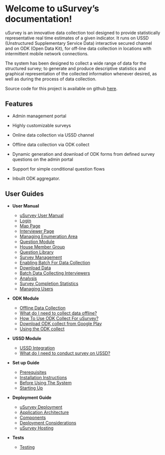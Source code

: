 Welcome to uSurvey’s documentation!
========
uSurvey is an innovative data collection tool designed to provide statistically representative real time estimates of a given indicator. It runs on USSD (Unstructured Supplementary Service Data) interactive secured channel and on ODK (Open Data Kit), for off-line data collection in locations with intermittent mobile network connections.

The system has been designed to collect a wide range of data for the structured survey; to generate and produce descriptive statistics and graphical representation of the collected information whenever desired, as well as during the process of data collection.

Source code for this project is available on github [here](https://github.com/unicefuganda/uSurvey/ "github repo").

Features
--------

* Admin management portal

* Highly customizable surveys

* Online data collection via USSD channel

* Offline data collection via ODK collect

* Dynamic generation and download of ODK forms from defined survey questions on the admin portal

* Support for simple conditional question flows

* Inbuilt ODK aggregator.


User Guides
-----------

* **User Manual**
  * [uSurvey User Manual](./user_manual.md#usurvey-user-manual) 
  * [Login](./user_manual.md#login) 
  * [Map Page](./user_manual.md#map-page) 
  * [Interviewer Page](./user_manual.md#interviewer-page)
  * [Managing Enumeration Area](./user_manual.md#managing-enumeration-area)
  * [Question Module](./user_manual.md#question-module)
  * [House Member Group](./user_manual.md#house-member-group)
  * [Question Library](./user_manual.md#question-library)
  * [Survey Management](./user_manual.md#survey-management)
  * [Enabling Batch For Data Collection](./user_manual.md#enabling-batch-for-data-collection)
  * [Download Data](./user_manual.md#download-data)
  * [Batch Data Collecting Interviewers](./user_manual.md#batch-data-collecting-interviewers)
  * [Analysis](./user_manual.md#analysis)
  * [Survey Completion Statistics](./user_manual.md#survey-completion-statistics)
  * [Managing Users](./user_manual.md#managing-users)

* **ODK Module**
  * [Offline Data Collection](./odk_guide.md#offline-data-collection)
  * [What do I need to collect data offline?](./odk_guide.md#what-do-i-need-to-collect-data-offline)
  * [How To Use ODK Collect For uSurvey?](./odk_guide.md#how-to-use-odk-collect-for-usurvey)
  * [Download ODK collect from Google Play](./odk_guide.md#download-odk-collect-from-google-play)
  * [Using the ODK collect](./odk_guide.md#using-the-odk-collect)
  
* **USSD Module**
  * [USSD Integration](./ussd-integration.md#ussd-integration)
  * [What do I need to conduct survey on USSD?](./ussd-integration.md#what-do-i-need-to-conduct-survey-on-ussd)

* **Set up Guide**
  * [Prerequisites](./installation.md#prerequisites)
  * [Installation Instructions](./installation.md#installation-instructions)
  * [Before Using The System](./installation.md#before-using-the-system)
  * [Starting Up](./installation.md#starting-up)

* **Deployment Guide**
  * [uSurvey Deployment](./deployment_guide.md#usurvey-deployment)
  * [Application Architecture](./deployment_guide.md#application-architecture)
  * [Components](./deployment_guide.md#components)
  * [Deployment Considerations](./deployment_guide.md#deployment-considerations)
  * [uSurvey Hosting](./deployment_guide.md#usurvey-hosting)
  
* **Tests**
  * [Testing](./tests.md)

